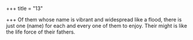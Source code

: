 +++
title = "13"

+++
Of them whose name is vibrant and widespread like a flood, there is just  one (name) for each and every one of them to enjoy.
Their might is like the life force of their fathers.
